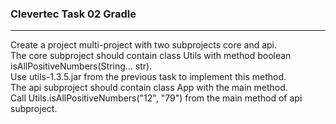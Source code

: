 ### Clevertec Task 02 Gradle
***
Create a project multi-project with two subprojects core and api.<br>
The core subproject should contain class Utils with method boolean isAllPositiveNumbers(String... str).<br>
Use utils-1.3.5.jar from the previous task to implement this method.<br>
The api subproject should contain class App with the main method.<br>
Call Utils.isAllPositiveNumbers("12", "79") from the main method of api subproject.